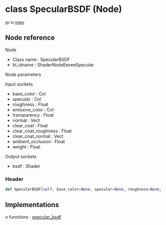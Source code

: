 # class SpecularBSDF (Node)

<sub>go to [index](/docs/index.md)</sub>

## Node reference

Node
 - Class name : SpecularBSDF
 - bl_idname : ShaderNodeEeveeSpecular

Node parameters

Input sockets
 - base_color : Col
 - specular : Col
 - roughness : Float
 - emissive_color : Col
 - transparency : Float
 - normal : Vect
 - clear_coat : Float
 - clear_coat_roughness : Float
 - clear_coat_normal : Vect
 - ambient_occlusion : Float
 - weight : Float

Output sockets
 - bsdf : Shader

### Header

``` python
def SpecularBSDF(self, base_color=None, specular=None, roughness=None, emissive_color=None, transparency=None, normal=None, clear_coat=None, clear_coat_roughness=None, clear_coat_normal=None, ambient_occlusion=None, node_label=None, node_color=None):
```

## Implementations

o functions : [specular_bsdf](/docs/Shader_classes/GLOBAL.md#specular_bsdf)


